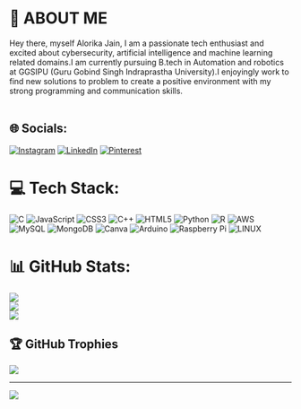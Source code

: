 # 💖 ABOUT ME 
Hey there, myself Alorika Jain, I am a passionate tech enthusiast and excited about cybersecurity, artificial intelligence and machine learning related domains.I am currently pursuing B.tech in Automation and robotics at GGSIPU (Guru Gobind Singh Indraprastha University).I enjoyingly work to find new solutions to problem to create a positive environment with my strong programming and communication skills.  <br><br>


## 🌐 Socials:
[![Instagram](https://img.shields.io/badge/Instagram-%23E4405F.svg?logo=Instagram&logoColor=white)](https://instagram.com/alorikajain) [![LinkedIn](https://img.shields.io/badge/LinkedIn-%230077B5.svg?logo=linkedin&logoColor=white)](https://linkedin.com/in/alorikajain13) [![Pinterest](https://img.shields.io/badge/Pinterest-%23E60023.svg?logo=Pinterest&logoColor=white)](https://pinterest.com/alorikaj) 

# 💻 Tech Stack:
![C](https://img.shields.io/badge/c-%2300599C.svg?style=flat&logo=c&logoColor=white) ![JavaScript](https://img.shields.io/badge/javascript-%23323330.svg?style=flat&logo=javascript&logoColor=%23F7DF1E) ![CSS3](https://img.shields.io/badge/css3-%231572B6.svg?style=flat&logo=css3&logoColor=white) ![C++](https://img.shields.io/badge/c++-%2300599C.svg?style=flat&logo=c%2B%2B&logoColor=white) ![HTML5](https://img.shields.io/badge/html5-%23E34F26.svg?style=flat&logo=html5&logoColor=white) ![Python](https://img.shields.io/badge/python-3670A0?style=flat&logo=python&logoColor=ffdd54) ![R](https://img.shields.io/badge/r-%23276DC3.svg?style=flat&logo=r&logoColor=white) ![AWS](https://img.shields.io/badge/AWS-%23FF9900.svg?style=flat&logo=amazon-aws&logoColor=white) ![MySQL](https://img.shields.io/badge/mysql-%2300f.svg?style=flat&logo=mysql&logoColor=white) ![MongoDB](https://img.shields.io/badge/MongoDB-%234ea94b.svg?style=flat&logo=mongodb&logoColor=white) ![Canva](https://img.shields.io/badge/Canva-%2300C4CC.svg?style=flat&logo=Canva&logoColor=white) ![Arduino](https://img.shields.io/badge/-Arduino-00979D?style=flat&logo=Arduino&logoColor=white) ![Raspberry Pi](https://img.shields.io/badge/-RaspberryPi-C51A4A?style=flat&logo=Raspberry-Pi) ![LINUX](https://img.shields.io/badge/Linux-FCC624?style=flat&logo=linux&logoColor=black)
# 📊 GitHub Stats:
![](https://github-readme-stats.vercel.app/api?username=BLACKACE13&theme=nightowl&hide_border=false&include_all_commits=true&count_private=true)<br/>
![](https://github-readme-streak-stats.herokuapp.com/?user=BLACKACE13&theme=nightowl&hide_border=false)<br/>
![](https://github-readme-stats.vercel.app/api/top-langs/?username=BLACKACE13&theme=nightowl&hide_border=false&include_all_commits=true&count_private=true&layout=compact)

## 🏆 GitHub Trophies
![](https://github-profile-trophy.vercel.app/?username=BLACKACE13&theme=radical&no-frame=true&no-bg=false&margin-w=4)

---
[![](https://visitcount.itsvg.in/api?id=BLACKACE13&icon=7&color=10)](https://visitcount.itsvg.in)
